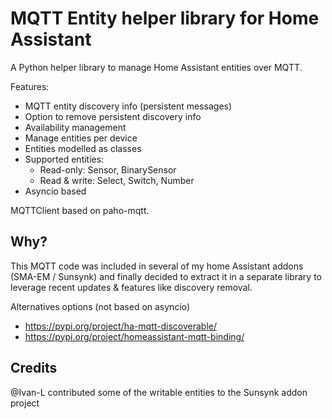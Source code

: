 # MQTT Entity helper library for Home Assistant

A Python helper library to manage Home Assistant entities over MQTT.

Features:
- MQTT entity discovery info (persistent messages)
- Option to remove persistent discovery info
- Availability management
- Manage entities per device
- Entities modelled as classes
- Supported entities:
  - Read-only: Sensor, BinarySensor
  - Read & write: Select, Switch, Number
- Asyncio based

MQTTClient based on paho-mqtt.

## Why?

This MQTT code was included in several of my home Assistant addons (SMA-EM / Sunsynk) and finally decided to extract it in a separate library to leverage recent updates & features like discovery removal.

Alternatives options (not based on asyncio)
- https://pypi.org/project/ha-mqtt-discoverable/
- https://pypi.org/project/homeassistant-mqtt-binding/

## Credits

@Ivan-L contributed some of the writable entities to the Sunsynk addon project
